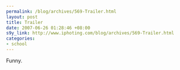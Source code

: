 ```yaml
--- 
permalink: /blog/archives/569-Trailer.html
layout: post
title: Trailer
date: 2007-06-26 01:28:46 +08:00
s9y_link: http://www.iphoting.com/blog/archives/569-Trailer.html
categories: 
- school
---
```

<p class="break"><p><!--<object width="425" height="350"><param name="movie" value="http://www.youtube.com/v/qNjE9MubxFw"></param><param name="wmode" value="transparent"></param><embed src="http://www.youtube.com/v/qNjE9MubxFw" type="application/x-shockwave-flash" wmode="transparent" width="425" height="350"></embed></object>--></p><p class="break"><object type="application/x-shockwave-flash" width="370" height="195" data="http://iphoting.iphoting.com/player/flvplayer.swf?file=http://iphoting.iphoting.com/player/movingup.flv&amp;autoStart=false;"></p><p class="break"><param name="movie" value="http://iphoting.iphoting.com/player/flvplayer.swf?file=http://iphoting.iphoting.com/player/movingup.flv&amp;autoStart=false;" /></object></p><p class="break">Funny.</p></p>
